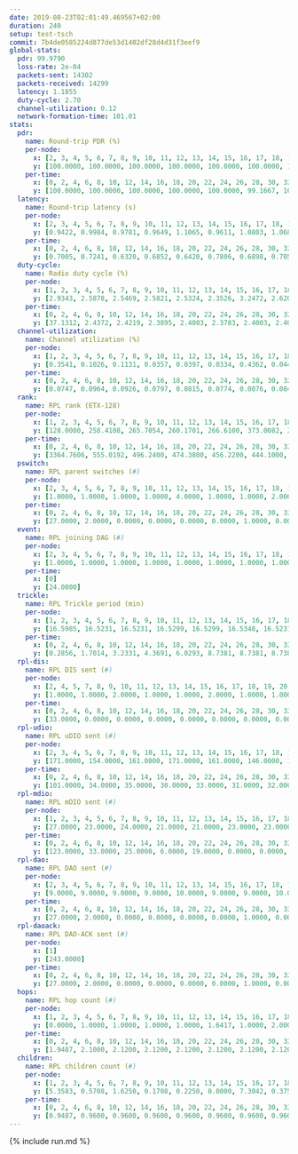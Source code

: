 ```yaml
---
date: 2019-08-23T02:01:49.469567+02:00
duration: 240
setup: test-tsch
commit: 7b4de0585224d877de53d1402df28d4d31f3eef9
global-stats:
  pdr: 99.9790
  loss-rate: 2e-04
  packets-sent: 14302
  packets-received: 14299
  latency: 1.1855
  duty-cycle: 2.70
  channel-utilization: 0.12
  network-formation-time: 101.01
stats:
  pdr:
    name: Round-trip PDR (%)
    per-node:
      x: [2, 3, 4, 5, 6, 7, 8, 9, 10, 11, 12, 13, 14, 15, 16, 17, 18, 19, 20, 21, 22, 23, 24, 25]
      y: [100.0000, 100.0000, 100.0000, 100.0000, 100.0000, 100.0000, 100.0000, 100.0000, 100.0000, 100.0000, 100.0000, 100.0000, 100.0000, 100.0000, 100.0000, 99.8264, 100.0000, 100.0000, 100.0000, 100.0000, 100.0000, 100.0000, 99.8294, 99.8331]
    per-time:
      x: [0, 2, 4, 6, 8, 10, 12, 14, 16, 18, 20, 22, 24, 26, 28, 30, 32, 34, 36, 38, 40, 42, 44, 46, 48, 50, 52, 54, 56, 58, 60, 62, 64, 66, 68, 70, 72, 74, 76, 78, 80, 82, 84, 86, 88, 90, 92, 94, 96, 98, 100, 102, 104, 106, 108, 110, 112, 114, 116, 118, 120, 122, 124, 126, 128, 130, 132, 134, 136, 138, 140, 142, 144, 146, 148, 150, 152, 154, 156, 158, 160, 162, 164, 166, 168, 170, 172, 174, 176, 178, 180, 182, 184, 186, 188, 190, 192, 194, 196, 198, 200, 202, 204, 206, 208, 210, 212, 214, 216, 218, 220, 222, 224, 226, 228, 230, 232, 234, 236, 238, 240]
      y: [100.0000, 100.0000, 100.0000, 100.0000, 100.0000, 99.1667, 100.0000, 100.0000, 100.0000, 100.0000, 100.0000, 100.0000, 100.0000, 100.0000, 100.0000, 100.0000, 100.0000, 100.0000, 100.0000, 100.0000, 100.0000, 100.0000, 100.0000, 100.0000, 100.0000, 100.0000, 100.0000, 100.0000, 100.0000, 100.0000, 100.0000, 100.0000, 99.1667, 100.0000, 100.0000, 100.0000, 100.0000, 100.0000, 100.0000, 100.0000, 100.0000, 100.0000, 100.0000, 100.0000, 100.0000, 100.0000, 100.0000, 100.0000, 100.0000, 100.0000, 100.0000, 100.0000, 100.0000, 100.0000, 100.0000, 100.0000, 99.1667, 100.0000, 100.0000, 100.0000, 100.0000, 100.0000, 100.0000, 100.0000, 100.0000, 100.0000, 100.0000, 100.0000, 100.0000, 100.0000, 100.0000, 100.0000, 100.0000, 100.0000, 100.0000, 100.0000, 100.0000, 100.0000, 100.0000, 100.0000, 100.0000, 100.0000, 100.0000, 100.0000, 100.0000, 100.0000, 100.0000, 100.0000, 100.0000, 100.0000, 100.0000, 100.0000, 100.0000, 100.0000, 100.0000, 100.0000, 100.0000, 100.0000, 100.0000, 100.0000, 100.0000, 100.0000, 100.0000, 100.0000, 100.0000, 100.0000, 100.0000, 100.0000, 100.0000, 100.0000, 100.0000, 100.0000, 100.0000, 100.0000, 100.0000, 100.0000, 100.0000, 100.0000, 100.0000, 100.0000, null]
  latency:
    name: Round-trip latency (s)
    per-node:
      x: [2, 3, 4, 5, 6, 7, 8, 9, 10, 11, 12, 13, 14, 15, 16, 17, 18, 19, 20, 21, 22, 23, 24, 25]
      y: [0.9422, 0.9984, 0.9781, 0.9649, 1.1065, 0.9611, 1.0803, 1.0686, 1.0953, 1.3054, 1.1004, 1.1150, 1.2664, 1.1514, 1.0358, 1.2619, 1.1946, 1.2969, 1.2597, 1.4198, 1.4252, 1.4500, 1.4162, 1.5813]
    per-time:
      x: [0, 2, 4, 6, 8, 10, 12, 14, 16, 18, 20, 22, 24, 26, 28, 30, 32, 34, 36, 38, 40, 42, 44, 46, 48, 50, 52, 54, 56, 58, 60, 62, 64, 66, 68, 70, 72, 74, 76, 78, 80, 82, 84, 86, 88, 90, 92, 94, 96, 98, 100, 102, 104, 106, 108, 110, 112, 114, 116, 118, 120, 122, 124, 126, 128, 130, 132, 134, 136, 138, 140, 142, 144, 146, 148, 150, 152, 154, 156, 158, 160, 162, 164, 166, 168, 170, 172, 174, 176, 178, 180, 182, 184, 186, 188, 190, 192, 194, 196, 198, 200, 202, 204, 206, 208, 210, 212, 214, 216, 218, 220, 222, 224, 226, 228, 230, 232, 234, 236, 238, 240]
      y: [0.7005, 0.7241, 0.6320, 0.6852, 0.6420, 0.7806, 0.6898, 0.7053, 0.6290, 0.6212, 0.6028, 0.7191, 0.6718, 0.5993, 0.6025, 0.5713, 0.6366, 0.6829, 0.6573, 0.6639, 0.6916, 0.5678, 0.5762, 0.6986, 0.6576, 0.7104, 0.6880, 0.6739, 0.6139, 0.8053, 0.8560, 0.6690, 0.6698, 0.7264, 0.7220, 1.0610, 0.9102, 0.8559, 0.8018, 0.7118, 0.7030, 1.1996, 1.3475, 1.1690, 0.8705, 0.8456, 0.7629, 1.1819, 1.5052, 1.2805, 1.0415, 0.8991, 0.8401, 1.1894, 1.5709, 1.5973, 1.4814, 1.1934, 0.9293, 1.1876, 1.5380, 1.5275, 1.5885, 1.4913, 1.3374, 1.3503, 1.5406, 1.5799, 1.4748, 1.4976, 1.4903, 1.4982, 1.5371, 1.5791, 1.5696, 1.5236, 1.5726, 1.5418, 1.5921, 1.5459, 1.5649, 1.5506, 1.5415, 1.5007, 1.4976, 1.5297, 1.4906, 1.5204, 1.5113, 1.5222, 1.5497, 1.5328, 1.5523, 1.5303, 1.5422, 1.5114, 1.5674, 1.5338, 1.5386, 1.5157, 1.6177, 1.5656, 1.5894, 1.5295, 1.5243, 1.5114, 1.5239, 1.5281, 1.5277, 1.5497, 1.5605, 1.5665, 1.5708, 1.5572, 1.5070, 1.5295, 1.5173, 1.5577, 1.5259, 1.5005, null]
  duty-cycle:
    name: Radio duty cycle (%)
    per-node:
      x: [1, 2, 3, 4, 5, 6, 7, 8, 9, 10, 11, 12, 13, 14, 15, 16, 17, 18, 19, 20, 21, 22, 23, 24, 25]
      y: [2.9343, 2.5878, 2.5469, 2.5821, 2.5324, 2.3526, 3.2472, 2.6207, 2.5977, 2.6050, 2.5184, 2.6157, 2.6352, 2.6689, 2.5420, 2.7923, 2.6288, 2.7610, 2.6655, 2.7399, 2.7547, 2.7660, 2.8811, 2.7203, 2.7569]
    per-time:
      x: [0, 2, 4, 6, 8, 10, 12, 14, 16, 18, 20, 22, 24, 26, 28, 30, 32, 34, 36, 38, 40, 42, 44, 46, 48, 50, 52, 54, 56, 58, 60, 62, 64, 66, 68, 70, 72, 74, 76, 78, 80, 82, 84, 86, 88, 90, 92, 94, 96, 98, 100, 102, 104, 106, 108, 110, 112, 114, 116, 118, 120, 122, 124, 126, 128, 130, 132, 134, 136, 138, 140, 142, 144, 146, 148, 150, 152, 154, 156, 158, 160, 162, 164, 166, 168, 170, 172, 174, 176, 178, 180, 182, 184, 186, 188, 190, 192, 194, 196, 198, 200, 202, 204, 206, 208, 210, 212, 214, 216, 218, 220, 222, 224, 226, 228, 230, 232, 234, 236, 238]
      y: [37.1312, 2.4372, 2.4219, 2.3895, 2.4003, 2.3783, 2.4003, 2.4004, 2.4183, 2.3968, 2.3856, 2.3928, 2.3829, 2.3965, 2.4208, 2.4013, 2.3828, 2.3967, 2.3948, 2.3779, 2.3942, 2.4061, 2.3885, 2.3849, 2.3955, 2.3901, 2.3935, 2.3910, 2.4031, 2.3932, 2.3954, 2.3891, 2.3882, 2.4075, 2.3998, 2.3919, 2.3710, 2.3849, 2.3980, 2.3967, 2.3921, 2.4049, 2.4056, 2.4117, 2.3888, 2.3884, 2.4072, 2.3855, 2.4024, 2.4059, 2.4030, 2.3929, 2.3873, 2.3879, 2.3969, 2.4036, 2.4056, 2.4128, 2.3927, 2.3998, 2.3877, 2.3881, 2.4122, 2.4060, 2.3938, 2.3900, 2.3984, 2.3958, 2.4035, 2.3760, 2.3926, 2.4034, 2.3940, 2.4007, 2.3999, 2.3963, 2.3964, 2.3994, 2.3999, 2.4047, 2.3956, 2.3968, 2.3928, 2.3944, 2.3950, 2.3975, 2.3999, 2.3985, 2.3903, 2.3919, 2.3960, 2.3997, 2.3978, 2.3909, 2.4011, 2.3925, 2.3953, 2.4035, 2.3991, 2.3984, 2.8691, 2.6444, 2.7163, 2.7393, 2.3985, 2.4032, 2.3856, 2.3905, 2.3930, 2.3969, 2.4085, 2.4084, 2.4114, 2.4083, 2.4072, 2.3931, 2.3945, 2.3852, 2.4049, 2.3951]
  channel-utilization:
    name: Channel utilization (%)
    per-node:
      x: [1, 2, 3, 4, 5, 6, 7, 8, 9, 10, 11, 12, 13, 14, 15, 16, 17, 18, 19, 20, 21, 22, 23, 24, 25]
      y: [0.3541, 0.1026, 0.1131, 0.0357, 0.0397, 0.0334, 0.4362, 0.0446, 0.0314, 0.0324, 0.0351, 0.0325, 0.1026, 0.0321, 0.0547, 0.2467, 0.0355, 0.0948, 0.0382, 0.0590, 0.0398, 0.0369, 0.0323, 0.0310, 0.0336]
    per-time:
      x: [0, 2, 4, 6, 8, 10, 12, 14, 16, 18, 20, 22, 24, 26, 28, 30, 32, 34, 36, 38, 40, 42, 44, 46, 48, 50, 52, 54, 56, 58, 60, 62, 64, 66, 68, 70, 72, 74, 76, 78, 80, 82, 84, 86, 88, 90, 92, 94, 96, 98, 100, 102, 104, 106, 108, 110, 112, 114, 116, 118, 120, 122, 124, 126, 128, 130, 132, 134, 136, 138, 140, 142, 144, 146, 148, 150, 152, 154, 156, 158, 160, 162, 164, 166, 168, 170, 172, 174, 176, 178, 180, 182, 184, 186, 188, 190, 192, 194, 196, 198, 200, 202, 204, 206, 208, 210, 212, 214, 216, 218, 220, 222, 224, 226, 228, 230, 232, 234, 236, 238]
      y: [0.0747, 0.0964, 0.0926, 0.0797, 0.0815, 0.0774, 0.0876, 0.0846, 0.0894, 0.0843, 0.0779, 0.0820, 0.0776, 0.0828, 0.0917, 0.0842, 0.0772, 0.0811, 0.0841, 0.0750, 0.0854, 0.0884, 0.0770, 0.0794, 0.0807, 0.0799, 0.0800, 0.0792, 0.0864, 0.0822, 0.0832, 0.0801, 0.0765, 0.0862, 0.0819, 0.0801, 0.0717, 0.0760, 0.0834, 0.0813, 0.0793, 0.0849, 0.0843, 0.0889, 0.0785, 0.0786, 0.0870, 0.0799, 0.0823, 0.0844, 0.0838, 0.0836, 0.0780, 0.0757, 0.0824, 0.0883, 0.0875, 0.0957, 0.0785, 0.0810, 0.0768, 0.0776, 0.0926, 0.0859, 0.0823, 0.0785, 0.0824, 0.0811, 0.0807, 0.0748, 0.0800, 0.0838, 0.0822, 0.0842, 0.0819, 0.0808, 0.0812, 0.0818, 0.0816, 0.0869, 0.0803, 0.0832, 0.0808, 0.0798, 0.0789, 0.0804, 0.0843, 0.0817, 0.0780, 0.0796, 0.0810, 0.0837, 0.0797, 0.0822, 0.0809, 0.0813, 0.0810, 0.0882, 0.0826, 0.0820, 0.3170, 0.1955, 0.2363, 0.2051, 0.0807, 0.0855, 0.0781, 0.0788, 0.0814, 0.0822, 0.0867, 0.0867, 0.0879, 0.0863, 0.0869, 0.0813, 0.0815, 0.0767, 0.0847, 0.0798]
  rank:
    name: RPL rank (ETX-128)
    per-node:
      x: [1, 2, 3, 4, 5, 6, 7, 8, 9, 10, 11, 12, 13, 14, 15, 16, 17, 18, 19, 20, 21, 22, 23, 24, 25]
      y: [128.0000, 258.4108, 265.7054, 260.1701, 266.6100, 373.0082, 273.1950, 399.8091, 408.3182, 408.8477, 419.8050, 396.5691, 403.6041, 797.8571, 414.0083, 443.5653, 714.6405, 521.1116, 539.0451, 549.2365, 554.5967, 553.0498, 654.4217, 631.7479, 665.3320]
    per-time:
      x: [0, 2, 4, 6, 8, 10, 12, 14, 16, 18, 20, 22, 24, 26, 28, 30, 32, 34, 36, 38, 40, 42, 44, 46, 48, 50, 52, 54, 56, 58, 60, 62, 64, 66, 68, 70, 72, 74, 76, 78, 80, 82, 84, 86, 88, 90, 92, 94, 96, 98, 100, 102, 104, 106, 108, 110, 112, 114, 116, 118, 120, 122, 124, 126, 128, 130, 132, 134, 136, 138, 140, 142, 144, 146, 148, 150, 152, 154, 156, 158, 160, 162, 164, 166, 168, 170, 172, 174, 176, 178, 180, 182, 184, 186, 188, 190, 192, 194, 196, 198, 200, 202, 204, 206, 208, 210, 212, 214, 216, 218, 220, 222, 224, 226, 228, 230, 232, 234, 236, 238]
      y: [3364.7606, 555.0192, 496.2400, 474.3800, 456.2200, 444.1000, 449.0784, 447.8400, 440.8431, 434.5686, 425.0000, 428.9000, 429.7400, 432.9216, 428.8400, 435.0600, 434.4800, 439.4314, 438.7800, 435.8600, 437.6000, 425.6000, 421.6000, 421.3800, 417.4400, 418.9600, 416.5600, 417.6038, 412.7843, 409.2200, 410.5000, 421.6400, 421.7600, 425.7059, 417.9200, 417.5600, 415.6600, 414.6800, 414.4600, 414.2200, 416.6800, 416.9400, 415.7059, 421.5800, 419.4000, 417.2200, 420.0000, 423.5200, 429.3333, 425.4400, 426.4000, 432.5600, 427.7000, 429.2745, 421.4600, 425.0196, 422.8400, 425.7885, 424.5600, 425.2600, 427.2353, 425.5000, 433.5769, 424.3400, 423.2400, 422.9400, 422.0000, 425.3400, 428.6000, 431.5000, 433.5600, 432.1800, 427.6275, 429.9804, 429.1176, 426.5600, 424.7200, 424.7200, 422.6400, 425.1200, 424.3200, 426.3800, 430.1373, 424.1961, 423.1600, 423.9000, 423.7400, 424.4800, 423.1373, 422.9600, 426.1176, 425.0000, 424.7200, 424.8200, 423.3400, 424.3400, 421.9200, 427.9231, 426.2115, 422.5800, 397.3217, 397.3020, 415.1731, 416.8318, 420.5000, 424.1400, 420.5200, 420.3400, 419.6667, 420.8077, 421.7800, 425.1000, 427.9200, 426.6600, 429.8200, 426.8235, 425.8039, 431.3725, 427.7000, 437.8846]
  pswitch:
    name: RPL parent switches (#)
    per-node:
      x: [2, 3, 4, 5, 6, 7, 8, 9, 10, 11, 12, 13, 14, 15, 16, 17, 18, 19, 20, 21, 22, 23, 24, 25]
      y: [1.0000, 1.0000, 1.0000, 1.0000, 4.0000, 1.0000, 1.0000, 2.0000, 3.0000, 1.0000, 6.0000, 5.0000, 5.0000, 2.0000, 4.0000, 2.0000, 2.0000, 4.0000, 2.0000, 4.0000, 2.0000, 10.0000, 3.0000, 5.0000]
    per-time:
      x: [0, 2, 4, 6, 8, 10, 12, 14, 16, 18, 20, 22, 24, 26, 28, 30, 32, 34, 36, 38, 40, 42, 44, 46, 48, 50, 52, 54, 56, 58, 60, 62, 64, 66, 68, 70, 72, 74, 76, 78, 80, 82, 84, 86, 88, 90, 92, 94, 96, 98, 100, 102, 104, 106, 108, 110, 112, 114, 116, 118, 120, 122, 124, 126, 128, 130, 132, 134, 136, 138, 140, 142, 144, 146, 148, 150, 152, 154, 156, 158, 160, 162, 164, 166, 168, 170, 172, 174, 176, 178, 180, 182, 184, 186, 188, 190, 192, 194, 196, 198, 200, 202, 204, 206, 208, 210, 212, 214, 216, 218, 220, 222, 224, 226, 228, 230, 232, 234, 236, 238]
      y: [27.0000, 2.0000, 0.0000, 0.0000, 0.0000, 0.0000, 1.0000, 0.0000, 1.0000, 1.0000, 0.0000, 0.0000, 0.0000, 1.0000, 0.0000, 0.0000, 0.0000, 1.0000, 0.0000, 0.0000, 5.0000, 0.0000, 0.0000, 0.0000, 0.0000, 0.0000, 0.0000, 3.0000, 1.0000, 0.0000, 0.0000, 0.0000, 0.0000, 1.0000, 0.0000, 0.0000, 0.0000, 0.0000, 0.0000, 0.0000, 0.0000, 0.0000, 1.0000, 0.0000, 0.0000, 0.0000, 0.0000, 0.0000, 1.0000, 0.0000, 0.0000, 0.0000, 0.0000, 1.0000, 0.0000, 1.0000, 0.0000, 2.0000, 0.0000, 0.0000, 1.0000, 0.0000, 2.0000, 0.0000, 0.0000, 0.0000, 0.0000, 0.0000, 0.0000, 0.0000, 0.0000, 0.0000, 1.0000, 1.0000, 1.0000, 0.0000, 0.0000, 0.0000, 0.0000, 0.0000, 0.0000, 0.0000, 1.0000, 1.0000, 0.0000, 0.0000, 0.0000, 0.0000, 1.0000, 0.0000, 1.0000, 0.0000, 0.0000, 0.0000, 0.0000, 0.0000, 0.0000, 2.0000, 2.0000, 0.0000, 0.0000, 0.0000, 0.0000, 0.0000, 0.0000, 0.0000, 0.0000, 0.0000, 1.0000, 2.0000, 0.0000, 0.0000, 0.0000, 0.0000, 0.0000, 1.0000, 1.0000, 1.0000, 0.0000, 2.0000]
  event:
    name: RPL joining DAG (#)
    per-node:
      x: [2, 3, 4, 5, 6, 7, 8, 9, 10, 11, 12, 13, 14, 15, 16, 17, 18, 19, 20, 21, 22, 23, 24, 25]
      y: [1.0000, 1.0000, 1.0000, 1.0000, 1.0000, 1.0000, 1.0000, 1.0000, 1.0000, 1.0000, 1.0000, 1.0000, 1.0000, 1.0000, 1.0000, 1.0000, 1.0000, 1.0000, 1.0000, 1.0000, 1.0000, 1.0000, 1.0000, 1.0000]
    per-time:
      x: [0]
      y: [24.0000]
  trickle:
    name: RPL Trickle period (min)
    per-node:
      x: [1, 2, 3, 4, 5, 6, 7, 8, 9, 10, 11, 12, 13, 14, 15, 16, 17, 18, 19, 20, 21, 22, 23, 24, 25]
      y: [16.5985, 16.5231, 16.5231, 16.5299, 16.5299, 16.5348, 16.5231, 16.5299, 16.4590, 16.4590, 16.5228, 16.5422, 16.5386, 16.5384, 16.4906, 17.3434, 16.5267, 16.5267, 16.5166, 16.5769, 16.5349, 16.5406, 16.4259, 16.5795, 16.5880]
    per-time:
      x: [0, 2, 4, 6, 8, 10, 12, 14, 16, 18, 20, 22, 24, 26, 28, 30, 32, 34, 36, 38, 40, 42, 44, 46, 48, 50, 52, 54, 56, 58, 60, 62, 64, 66, 68, 70, 72, 74, 76, 78, 80, 82, 84, 86, 88, 90, 92, 94, 96, 98, 100, 102, 104, 106, 108, 110, 112, 114, 116, 118, 120, 122, 124, 126, 128, 130, 132, 134, 136, 138, 140, 142, 144, 146, 148, 150, 152, 154, 156, 158, 160, 162, 164, 166, 168, 170, 172, 174, 176, 178, 180, 182, 184, 186, 188, 190, 192, 194, 196, 198, 200, 202, 204, 206, 208, 210, 212, 214, 216, 218, 220, 222, 224, 226, 228, 230, 232, 234, 236, 238]
      y: [0.2856, 1.7014, 3.2331, 4.3691, 6.0293, 8.7381, 8.7381, 8.7381, 8.7381, 17.3049, 17.4763, 17.4763, 17.4763, 17.4763, 17.4763, 17.4763, 17.4763, 17.4763, 17.4763, 17.4763, 17.4763, 17.4763, 17.4763, 17.4763, 17.4763, 17.4763, 17.4763, 17.4763, 17.4763, 17.4763, 17.4763, 17.4763, 17.4763, 17.4763, 17.4763, 17.4763, 17.4763, 17.4763, 17.4763, 17.4763, 17.4763, 17.4763, 17.4763, 17.4763, 17.4763, 17.4763, 17.4763, 17.4763, 17.4763, 17.4763, 17.4763, 17.4763, 17.4763, 17.4763, 17.4763, 17.4763, 17.4763, 17.4763, 17.4763, 17.4763, 17.4763, 17.4763, 17.4763, 17.4763, 17.4763, 17.4763, 17.4763, 17.4763, 17.4763, 17.4763, 17.4763, 17.4763, 17.4763, 17.4763, 17.4763, 17.4763, 17.4763, 17.4763, 17.4763, 17.4763, 17.4763, 17.4763, 17.4763, 17.4763, 17.4763, 17.4763, 17.4763, 17.4763, 17.4763, 17.4763, 17.4763, 17.4763, 17.4763, 17.4763, 17.4763, 17.4763, 17.4763, 17.4763, 17.4763, 17.4763, 17.4763, 17.4763, 17.4763, 17.4763, 17.4763, 17.4763, 17.4763, 17.4763, 17.4763, 17.4763, 17.4763, 17.4763, 17.4763, 17.4763, 17.4763, 17.4763, 17.4763, 17.4763, 17.4763, 17.4763]
  rpl-dis:
    name: RPL DIS sent (#)
    per-node:
      x: [2, 4, 5, 7, 8, 9, 10, 11, 12, 13, 14, 15, 16, 17, 18, 19, 20, 21, 22, 23, 24, 25]
      y: [1.0000, 1.0000, 2.0000, 1.0000, 1.0000, 2.0000, 1.0000, 1.0000, 2.0000, 1.0000, 1.0000, 1.0000, 11.0000, 1.0000, 1.0000, 1.0000, 2.0000, 2.0000, 2.0000, 2.0000, 3.0000, 2.0000]
    per-time:
      x: [0, 2, 4, 6, 8, 10, 12, 14, 16, 18, 20, 22, 24, 26, 28, 30, 32, 34, 36, 38, 40, 42, 44, 46, 48, 50, 52, 54, 56, 58, 60, 62, 64, 66, 68, 70, 72, 74, 76, 78, 80, 82, 84, 86, 88, 90, 92, 94, 96, 98, 100, 102, 104, 106, 108, 110, 112, 114, 116, 118, 120, 122, 124, 126, 128, 130, 132, 134, 136, 138, 140, 142, 144, 146, 148, 150, 152, 154, 156, 158, 160, 162, 164, 166, 168, 170, 172, 174, 176, 178, 180, 182, 184, 186, 188, 190, 192, 194, 196, 198, 200, 202, 204, 206]
      y: [33.0000, 0.0000, 0.0000, 0.0000, 0.0000, 0.0000, 0.0000, 0.0000, 0.0000, 0.0000, 0.0000, 0.0000, 0.0000, 0.0000, 0.0000, 0.0000, 0.0000, 0.0000, 0.0000, 0.0000, 0.0000, 0.0000, 0.0000, 0.0000, 0.0000, 0.0000, 0.0000, 0.0000, 0.0000, 0.0000, 0.0000, 0.0000, 0.0000, 0.0000, 0.0000, 0.0000, 0.0000, 0.0000, 0.0000, 0.0000, 0.0000, 0.0000, 0.0000, 0.0000, 0.0000, 0.0000, 0.0000, 0.0000, 0.0000, 0.0000, 0.0000, 0.0000, 0.0000, 0.0000, 0.0000, 0.0000, 0.0000, 0.0000, 0.0000, 0.0000, 0.0000, 0.0000, 0.0000, 0.0000, 0.0000, 0.0000, 0.0000, 0.0000, 0.0000, 0.0000, 0.0000, 0.0000, 0.0000, 0.0000, 0.0000, 0.0000, 0.0000, 0.0000, 0.0000, 0.0000, 0.0000, 0.0000, 0.0000, 0.0000, 0.0000, 0.0000, 0.0000, 0.0000, 0.0000, 0.0000, 0.0000, 0.0000, 0.0000, 0.0000, 0.0000, 0.0000, 0.0000, 0.0000, 0.0000, 0.0000, 0.0000, 1.0000, 6.0000, 2.0000]
  rpl-udio:
    name: RPL uDIO sent (#)
    per-node:
      x: [2, 3, 4, 5, 6, 7, 8, 9, 10, 11, 12, 13, 14, 15, 16, 17, 18, 19, 20, 21, 22, 23, 24, 25]
      y: [171.0000, 154.0000, 161.0000, 171.0000, 161.0000, 146.0000, 163.0000, 159.0000, 172.0000, 162.0000, 164.0000, 165.0000, 164.0000, 171.0000, 176.0000, 177.0000, 169.0000, 169.0000, 164.0000, 164.0000, 168.0000, 172.0000, 167.0000, 172.0000]
    per-time:
      x: [0, 2, 4, 6, 8, 10, 12, 14, 16, 18, 20, 22, 24, 26, 28, 30, 32, 34, 36, 38, 40, 42, 44, 46, 48, 50, 52, 54, 56, 58, 60, 62, 64, 66, 68, 70, 72, 74, 76, 78, 80, 82, 84, 86, 88, 90, 92, 94, 96, 98, 100, 102, 104, 106, 108, 110, 112, 114, 116, 118, 120, 122, 124, 126, 128, 130, 132, 134, 136, 138, 140, 142, 144, 146, 148, 150, 152, 154, 156, 158, 160, 162, 164, 166, 168, 170, 172, 174, 176, 178, 180, 182, 184, 186, 188, 190, 192, 194, 196, 198, 200, 202, 204, 206, 208, 210, 212, 214, 216, 218, 220, 222, 224, 226, 228, 230, 232, 234, 236, 238, 240]
      y: [101.0000, 34.0000, 35.0000, 30.0000, 33.0000, 31.0000, 32.0000, 35.0000, 34.0000, 31.0000, 30.0000, 36.0000, 31.0000, 38.0000, 30.0000, 36.0000, 36.0000, 36.0000, 37.0000, 30.0000, 32.0000, 28.0000, 31.0000, 34.0000, 31.0000, 28.0000, 32.0000, 29.0000, 30.0000, 31.0000, 34.0000, 33.0000, 35.0000, 33.0000, 31.0000, 31.0000, 28.0000, 34.0000, 37.0000, 29.0000, 35.0000, 32.0000, 31.0000, 33.0000, 33.0000, 29.0000, 34.0000, 34.0000, 32.0000, 31.0000, 35.0000, 28.0000, 30.0000, 31.0000, 32.0000, 33.0000, 35.0000, 29.0000, 32.0000, 29.0000, 31.0000, 34.0000, 33.0000, 34.0000, 31.0000, 30.0000, 33.0000, 30.0000, 33.0000, 29.0000, 31.0000, 34.0000, 33.0000, 34.0000, 30.0000, 37.0000, 32.0000, 31.0000, 35.0000, 37.0000, 32.0000, 32.0000, 33.0000, 36.0000, 31.0000, 34.0000, 32.0000, 30.0000, 33.0000, 30.0000, 37.0000, 31.0000, 31.0000, 36.0000, 35.0000, 30.0000, 32.0000, 34.0000, 31.0000, 33.0000, 38.0000, 41.0000, 34.0000, 34.0000, 33.0000, 29.0000, 37.0000, 31.0000, 32.0000, 32.0000, 30.0000, 32.0000, 33.0000, 31.0000, 36.0000, 37.0000, 32.0000, 32.0000, 36.0000, 32.0000, 0.0000]
  rpl-mdio:
    name: RPL mDIO sent (#)
    per-node:
      x: [1, 2, 3, 4, 5, 6, 7, 8, 9, 10, 11, 12, 13, 14, 15, 16, 17, 18, 19, 20, 21, 22, 23, 24, 25]
      y: [27.0000, 23.0000, 24.0000, 21.0000, 21.0000, 23.0000, 23.0000, 21.0000, 21.0000, 22.0000, 20.0000, 22.0000, 22.0000, 21.0000, 24.0000, 20.0000, 21.0000, 22.0000, 22.0000, 20.0000, 21.0000, 21.0000, 20.0000, 21.0000, 20.0000]
    per-time:
      x: [0, 2, 4, 6, 8, 10, 12, 14, 16, 18, 20, 22, 24, 26, 28, 30, 32, 34, 36, 38, 40, 42, 44, 46, 48, 50, 52, 54, 56, 58, 60, 62, 64, 66, 68, 70, 72, 74, 76, 78, 80, 82, 84, 86, 88, 90, 92, 94, 96, 98, 100, 102, 104, 106, 108, 110, 112, 114, 116, 118, 120, 122, 124, 126, 128, 130, 132, 134, 136, 138, 140, 142, 144, 146, 148, 150, 152, 154, 156, 158, 160, 162, 164, 166, 168, 170, 172, 174, 176, 178, 180, 182, 184, 186, 188, 190, 192, 194, 196, 198, 200, 202, 204, 206, 208, 210, 212, 214, 216, 218, 220, 222, 224, 226, 228, 230, 232, 234, 236, 238]
      y: [123.0000, 33.0000, 25.0000, 6.0000, 19.0000, 0.0000, 0.0000, 10.0000, 15.0000, 0.0000, 0.0000, 0.0000, 0.0000, 3.0000, 7.0000, 5.0000, 2.0000, 8.0000, 0.0000, 0.0000, 0.0000, 0.0000, 4.0000, 2.0000, 6.0000, 8.0000, 5.0000, 0.0000, 0.0000, 0.0000, 0.0000, 3.0000, 7.0000, 7.0000, 8.0000, 0.0000, 0.0000, 0.0000, 0.0000, 1.0000, 8.0000, 3.0000, 6.0000, 7.0000, 0.0000, 0.0000, 0.0000, 0.0000, 5.0000, 7.0000, 5.0000, 4.0000, 4.0000, 0.0000, 0.0000, 0.0000, 0.0000, 5.0000, 6.0000, 6.0000, 4.0000, 4.0000, 0.0000, 0.0000, 0.0000, 1.0000, 7.0000, 4.0000, 6.0000, 3.0000, 4.0000, 0.0000, 0.0000, 0.0000, 1.0000, 6.0000, 6.0000, 5.0000, 7.0000, 0.0000, 0.0000, 0.0000, 0.0000, 7.0000, 3.0000, 6.0000, 4.0000, 5.0000, 0.0000, 0.0000, 0.0000, 0.0000, 8.0000, 5.0000, 4.0000, 3.0000, 5.0000, 0.0000, 0.0000, 0.0000, 2.0000, 4.0000, 5.0000, 5.0000, 6.0000, 3.0000, 0.0000, 0.0000, 0.0000, 3.0000, 6.0000, 8.0000, 3.0000, 4.0000, 1.0000, 0.0000, 0.0000, 0.0000, 5.0000, 7.0000]
  rpl-dao:
    name: RPL DAO sent (#)
    per-node:
      x: [2, 3, 4, 5, 6, 7, 8, 9, 10, 11, 12, 13, 14, 15, 16, 17, 18, 19, 20, 21, 22, 23, 24, 25]
      y: [9.0000, 9.0000, 9.0000, 9.0000, 10.0000, 9.0000, 9.0000, 10.0000, 10.0000, 9.0000, 13.0000, 11.0000, 12.0000, 9.0000, 12.0000, 9.0000, 10.0000, 11.0000, 9.0000, 11.0000, 9.0000, 16.0000, 10.0000, 11.0000]
    per-time:
      x: [0, 2, 4, 6, 8, 10, 12, 14, 16, 18, 20, 22, 24, 26, 28, 30, 32, 34, 36, 38, 40, 42, 44, 46, 48, 50, 52, 54, 56, 58, 60, 62, 64, 66, 68, 70, 72, 74, 76, 78, 80, 82, 84, 86, 88, 90, 92, 94, 96, 98, 100, 102, 104, 106, 108, 110, 112, 114, 116, 118, 120, 122, 124, 126, 128, 130, 132, 134, 136, 138, 140, 142, 144, 146, 148, 150, 152, 154, 156, 158, 160, 162, 164, 166, 168, 170, 172, 174, 176, 178, 180, 182, 184, 186, 188, 190, 192, 194, 196, 198, 200, 202, 204, 206, 208, 210, 212, 214, 216, 218, 220, 222, 224, 226, 228, 230, 232, 234, 236, 238]
      y: [27.0000, 2.0000, 0.0000, 0.0000, 0.0000, 0.0000, 1.0000, 0.0000, 1.0000, 1.0000, 0.0000, 0.0000, 0.0000, 1.0000, 19.0000, 2.0000, 0.0000, 1.0000, 0.0000, 0.0000, 7.0000, 0.0000, 1.0000, 0.0000, 1.0000, 0.0000, 0.0000, 3.0000, 14.0000, 1.0000, 0.0000, 0.0000, 1.0000, 1.0000, 1.0000, 2.0000, 1.0000, 0.0000, 1.0000, 0.0000, 0.0000, 2.0000, 11.0000, 4.0000, 0.0000, 0.0000, 1.0000, 1.0000, 1.0000, 3.0000, 0.0000, 1.0000, 1.0000, 1.0000, 1.0000, 2.0000, 6.0000, 10.0000, 0.0000, 0.0000, 1.0000, 1.0000, 2.0000, 3.0000, 0.0000, 1.0000, 0.0000, 0.0000, 0.0000, 1.0000, 3.0000, 12.0000, 1.0000, 1.0000, 2.0000, 0.0000, 3.0000, 2.0000, 0.0000, 1.0000, 0.0000, 0.0000, 1.0000, 2.0000, 1.0000, 8.0000, 5.0000, 0.0000, 2.0000, 1.0000, 3.0000, 2.0000, 0.0000, 1.0000, 0.0000, 0.0000, 1.0000, 3.0000, 4.0000, 6.0000, 5.0000, 0.0000, 0.0000, 1.0000, 3.0000, 1.0000, 1.0000, 0.0000, 2.0000, 2.0000, 0.0000, 3.0000, 3.0000, 6.0000, 3.0000, 2.0000, 1.0000, 1.0000, 2.0000, 2.0000]
  rpl-daoack:
    name: RPL DAO-ACK sent (#)
    per-node:
      x: [1]
      y: [243.0000]
    per-time:
      x: [0, 2, 4, 6, 8, 10, 12, 14, 16, 18, 20, 22, 24, 26, 28, 30, 32, 34, 36, 38, 40, 42, 44, 46, 48, 50, 52, 54, 56, 58, 60, 62, 64, 66, 68, 70, 72, 74, 76, 78, 80, 82, 84, 86, 88, 90, 92, 94, 96, 98, 100, 102, 104, 106, 108, 110, 112, 114, 116, 118, 120, 122, 124, 126, 128, 130, 132, 134, 136, 138, 140, 142, 144, 146, 148, 150, 152, 154, 156, 158, 160, 162, 164, 166, 168, 170, 172, 174, 176, 178, 180, 182, 184, 186, 188, 190, 192, 194, 196, 198, 200, 202, 204, 206, 208, 210, 212, 214, 216, 218, 220, 222, 224, 226, 228, 230, 232, 234, 236, 238]
      y: [27.0000, 2.0000, 0.0000, 0.0000, 0.0000, 0.0000, 1.0000, 0.0000, 1.0000, 1.0000, 0.0000, 0.0000, 0.0000, 1.0000, 18.0000, 2.0000, 0.0000, 1.0000, 0.0000, 0.0000, 6.0000, 0.0000, 1.0000, 0.0000, 1.0000, 0.0000, 0.0000, 3.0000, 14.0000, 1.0000, 0.0000, 0.0000, 1.0000, 1.0000, 1.0000, 2.0000, 1.0000, 0.0000, 1.0000, 0.0000, 0.0000, 2.0000, 11.0000, 4.0000, 0.0000, 0.0000, 1.0000, 1.0000, 1.0000, 3.0000, 0.0000, 1.0000, 1.0000, 1.0000, 1.0000, 2.0000, 6.0000, 10.0000, 0.0000, 0.0000, 1.0000, 1.0000, 2.0000, 3.0000, 0.0000, 1.0000, 0.0000, 0.0000, 0.0000, 1.0000, 3.0000, 12.0000, 1.0000, 1.0000, 2.0000, 0.0000, 3.0000, 2.0000, 0.0000, 1.0000, 0.0000, 0.0000, 1.0000, 2.0000, 1.0000, 8.0000, 5.0000, 0.0000, 2.0000, 1.0000, 3.0000, 2.0000, 0.0000, 1.0000, 0.0000, 0.0000, 1.0000, 3.0000, 4.0000, 6.0000, 5.0000, 0.0000, 0.0000, 1.0000, 3.0000, 1.0000, 1.0000, 0.0000, 2.0000, 2.0000, 0.0000, 2.0000, 3.0000, 6.0000, 3.0000, 2.0000, 1.0000, 1.0000, 2.0000, 2.0000]
  hops:
    name: RPL hop count (#)
    per-node:
      x: [1, 2, 3, 4, 5, 6, 7, 8, 9, 10, 11, 12, 13, 14, 15, 16, 17, 18, 19, 20, 21, 22, 23, 24, 25]
      y: [0.0000, 1.0000, 1.0000, 1.0000, 1.0000, 1.6417, 1.0000, 2.0000, 2.0083, 2.0042, 2.0000, 2.0000, 2.0000, 3.0000, 2.0000, 2.0000, 2.0000, 2.7208, 3.0000, 3.0000, 3.0000, 3.0669, 3.8661, 3.7238, 3.7992]
    per-time:
      x: [0, 2, 4, 6, 8, 10, 12, 14, 16, 18, 20, 22, 24, 26, 28, 30, 32, 34, 36, 38, 40, 42, 44, 46, 48, 50, 52, 54, 56, 58, 60, 62, 64, 66, 68, 70, 72, 74, 76, 78, 80, 82, 84, 86, 88, 90, 92, 94, 96, 98, 100, 102, 104, 106, 108, 110, 112, 114, 116, 118, 120, 122, 124, 126, 128, 130, 132, 134, 136, 138, 140, 142, 144, 146, 148, 150, 152, 154, 156, 158, 160, 162, 164, 166, 168, 170, 172, 174, 176, 178, 180, 182, 184, 186, 188, 190, 192, 194, 196, 198, 200, 202, 204, 206, 208, 210, 212, 214, 216, 218, 220, 222, 224, 226, 228, 230, 232, 234, 236, 238]
      y: [1.9487, 2.1000, 2.1200, 2.1200, 2.1200, 2.1200, 2.1200, 2.1200, 2.1000, 2.0600, 2.0400, 2.0400, 2.0400, 2.0400, 2.0400, 2.0400, 2.0400, 2.0400, 2.0000, 2.0000, 2.0000, 2.0000, 2.0000, 2.0000, 2.0000, 2.0000, 2.0000, 2.0000, 2.0000, 2.0000, 2.0000, 2.0000, 2.0000, 2.0800, 2.1600, 2.1600, 2.1600, 2.1600, 2.1600, 2.1600, 2.1600, 2.1600, 2.1600, 2.2000, 2.2000, 2.2000, 2.2000, 2.2000, 2.2000, 2.2000, 2.2000, 2.2000, 2.2000, 2.2000, 2.2000, 2.2000, 2.2000, 2.2000, 2.2000, 2.2000, 2.2000, 2.2000, 2.2000, 2.2000, 2.2000, 2.2000, 2.2000, 2.2000, 2.2000, 2.2000, 2.2000, 2.2000, 2.2000, 2.2000, 2.2000, 2.2000, 2.2000, 2.2000, 2.2000, 2.2000, 2.2000, 2.2000, 2.2000, 2.2000, 2.2000, 2.2000, 2.2000, 2.2000, 2.2000, 2.2000, 2.2000, 2.2000, 2.2000, 2.2000, 2.2000, 2.2000, 2.2000, 2.2000, 2.2000, 2.2000, 2.2000, 2.2000, 2.2000, 2.2000, 2.2000, 2.2000, 2.2000, 2.2000, 2.2000, 2.2000, 2.2000, 2.2000, 2.2000, 2.2000, 2.2000, 2.2000, 2.2000, 2.2000, 2.2000, 2.2000]
  children:
    name: RPL children count (#)
    per-node:
      x: [1, 2, 3, 4, 5, 6, 7, 8, 9, 10, 11, 12, 13, 14, 15, 16, 17, 18, 19, 20, 21, 22, 23, 24, 25]
      y: [5.3583, 0.5708, 1.6250, 0.1708, 0.2250, 0.0000, 7.3042, 0.3750, 0.0000, 0.0000, 0.0000, 0.0000, 1.3125, 0.0000, 0.4750, 3.3347, 0.0000, 1.7625, 0.2092, 0.8787, 0.2008, 0.1715, 0.0000, 0.0000, 0.0000]
    per-time:
      x: [0, 2, 4, 6, 8, 10, 12, 14, 16, 18, 20, 22, 24, 26, 28, 30, 32, 34, 36, 38, 40, 42, 44, 46, 48, 50, 52, 54, 56, 58, 60, 62, 64, 66, 68, 70, 72, 74, 76, 78, 80, 82, 84, 86, 88, 90, 92, 94, 96, 98, 100, 102, 104, 106, 108, 110, 112, 114, 116, 118, 120, 122, 124, 126, 128, 130, 132, 134, 136, 138, 140, 142, 144, 146, 148, 150, 152, 154, 156, 158, 160, 162, 164, 166, 168, 170, 172, 174, 176, 178, 180, 182, 184, 186, 188, 190, 192, 194, 196, 198, 200, 202, 204, 206, 208, 210, 212, 214, 216, 218, 220, 222, 224, 226, 228, 230, 232, 234, 236, 238]
      y: [0.9487, 0.9600, 0.9600, 0.9600, 0.9600, 0.9600, 0.9600, 0.9600, 0.9600, 0.9600, 0.9600, 0.9600, 0.9600, 0.9600, 0.9600, 0.9600, 0.9600, 0.9600, 0.9600, 0.9600, 0.9600, 0.9600, 0.9600, 0.9600, 0.9600, 0.9600, 0.9600, 0.9600, 0.9600, 0.9600, 0.9600, 0.9600, 0.9600, 0.9600, 0.9600, 0.9600, 0.9600, 0.9600, 0.9600, 0.9600, 0.9600, 0.9600, 0.9600, 0.9600, 0.9600, 0.9600, 0.9600, 0.9600, 0.9600, 0.9600, 0.9600, 0.9600, 0.9600, 0.9600, 0.9600, 0.9600, 0.9600, 0.9600, 0.9600, 0.9600, 0.9600, 0.9600, 0.9600, 0.9600, 0.9600, 0.9600, 0.9600, 0.9600, 0.9600, 0.9600, 0.9600, 0.9600, 0.9600, 0.9600, 0.9600, 0.9600, 0.9600, 0.9600, 0.9600, 0.9600, 0.9600, 0.9600, 0.9600, 0.9600, 0.9600, 0.9600, 0.9600, 0.9600, 0.9600, 0.9600, 0.9600, 0.9600, 0.9600, 0.9600, 0.9600, 0.9600, 0.9600, 0.9600, 0.9600, 0.9600, 0.9600, 0.9600, 0.9600, 0.9600, 0.9600, 0.9600, 0.9600, 0.9600, 0.9600, 0.9600, 0.9600, 0.9600, 0.9600, 0.9600, 0.9600, 0.9600, 0.9600, 0.9600, 0.9600, 0.9600]
---
```


{% include run.md %}
